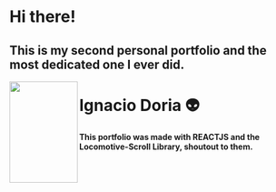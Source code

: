 # Hi there!
## This is my second personal portfolio and the most dedicated one I ever did.
<img src="https://ai.github.io/size-limit/logo.svg](https://www.google.com/url?sa=i&url=https%3A%2F%2Fsimilarpng.com%2Fcreative-logo-design-premium-vector-png%2F&psig=AOvVaw3ELxYU66MzQJ0HV_t7n8zP&ust=1668270687069000&source=images&cd=vfe&ved=0CBAQjRxqFwoTCPCglvDGpvsCFQAAAAAdAAAAABAe)" align="left"
     alt="" width="120" height="178">
# Ignacio Doria 👽

#### This portfolio was made with REACTJS and the Locomotive-Scroll Library, shoutout to them. 
